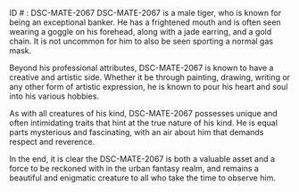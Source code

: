 ID # : DSC-MATE-2067
DSC-MATE-2067 is a male tiger, who is known for being an exceptional banker. He has a frightened mouth and is often seen wearing a goggle on his forehead, along with a jade earring, and a gold chain. It is not uncommon for him to also be seen sporting a normal gas mask.

Beyond his professional attributes, DSC-MATE-2067 is known to have a creative and artistic side. Whether it be through painting, drawing, writing or any other form of artistic expression, he is known to pour his heart and soul into his various hobbies.

As with all creatures of his kind, DSC-MATE-2067 possesses unique and often intimidating traits that hint at the true nature of his kind. He is equal parts mysterious and fascinating, with an air about him that demands respect and reverence.

In the end, it is clear the DSC-MATE-2067 is both a valuable asset and a force to be reckoned with in the urban fantasy realm, and remains a beautiful and enigmatic creature to all who take the time to observe him.